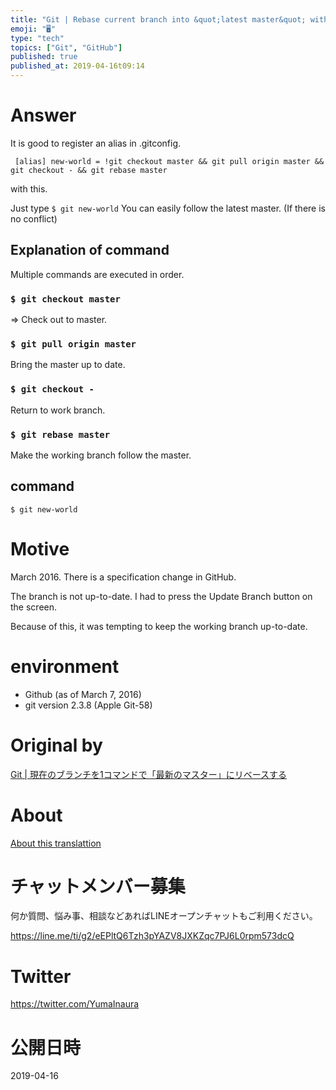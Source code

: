 ```yaml
---
title: "Git | Rebase current branch into &quot;latest master&quot; with one co"
emoji: "🖥"
type: "tech"
topics: ["Git", "GitHub"]
published: true
published_at: 2019-04-16t09:14
---
```


# Answer 

It is good to register an alias in .gitconfig.

     [alias] new-world = !git checkout master && git pull origin master && git checkout - && git rebase master 

with this.

Just type `$ git new-world` You can easily follow the latest master. (If there is no conflict)

## Explanation of command 

Multiple commands are executed in order.

### `$ git checkout master` 
 

=\> Check out to master.

### `$ git pull origin master` 
 

Bring the master up to date.

### `$ git checkout -` 
 

Return to work branch.

### `$ git rebase master` 
 

Make the working branch follow the master.

## command 

`$ git new-world`

 
# Motive 

March 2016. There is a specification change in GitHub.

The branch is not up-to-date. I had to press the Update Branch button on the screen.

Because of this, it was tempting to keep the working branch up-to-date.

# environment 

- Github (as of March 7, 2016) 
- git version 2.3.8 (Apple Git-58) 


# Original by
[Git | 現在のブランチを1コマンドで「最新のマスター」にリベースする](https://qiita.com/Yinaura/items/562b09ec4c7ad93ed2ab)

# About

[About this translattion](https://qiita.com/YumaInaura/items/7f6fd1e9310a6816469a)








<!-- Update From Qiita API -->

# チャットメンバー募集


何か質問、悩み事、相談などあればLINEオープンチャットもご利用ください。

https://line.me/ti/g2/eEPltQ6Tzh3pYAZV8JXKZqc7PJ6L0rpm573dcQ





# Twitter


https://twitter.com/YumaInaura


<!-- Update From Qiita API -->



# 公開日時

2019-04-16
